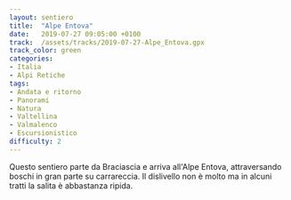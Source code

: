 ```yaml
---
layout: sentiero
title:  "Alpe Entova"
date:   2019-07-27 09:05:00 +0100
track:  /assets/tracks/2019-07-27-Alpe_Entova.gpx
track_color: green
categories:
- Italia
- Alpi Retiche
tags:
- Andata e ritorno
- Panorami
- Natura
- Valtellina
- Valmalenco
- Escursionistico
difficulty: 2
---
```


Questo sentiero parte da Braciascia e arriva all'Alpe Entova, attraversando boschi in gran parte su carrareccia. Il dislivello non è molto ma in alcuni tratti la salita è abbastanza ripida.
